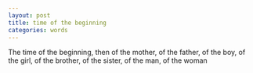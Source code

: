 ```yaml
---
layout: post
title: time of the beginning
categories: words
---
```

The time of the beginning, then
of the mother,
of the father,
of the boy,
of the girl,
of the brother,
of the sister,
of the man,
of the woman
<!--stackedit_data:
eyJoaXN0b3J5IjpbLTQ5MDYwODg0XX0=
-->